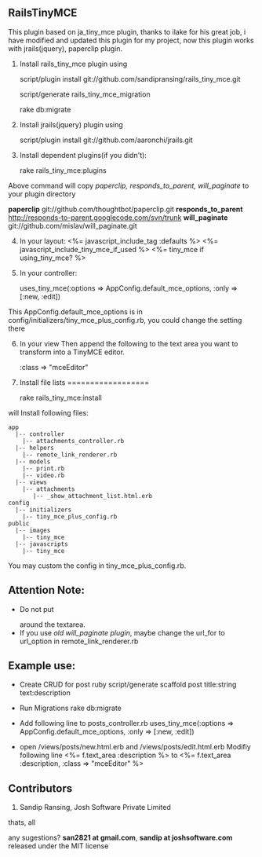 ## RailsTinyMCE
 
This plugin based on ja_tiny_mce plugin, thanks to ilake for his great job, i have modified and updated this plugin for my project, now this plugin works with jrails(jquery), paperclip plugin.
 
1. Install rails_tiny_mce plugin using
 
    script/plugin install git://github.com/sandipransing/rails_tiny_mce.git
 
    script/generate rails_tiny_mce_migration
    
    rake db:migrate
 
2. Install jrails(jquery) plugin using

    script/plugin install git://github.com/aaronchi/jrails.git
 
3. Install dependent plugins(if you didn't):
 
    rake rails_tiny_mce:plugins
 
Above command will copy *paperclip, responds_to_parent, will_paginate* to your plugin directory
 
**paperclip** git://github.com/thoughtbot/paperclip.git
**responds_to_parent** http://responds-to-parent.googlecode.com/svn/trunk
**will_paginate** git://github.com/mislav/will_paginate.git
 
4. In your layout:
    <%= javascript_include_tag :defaults %>
    <%= javascript_include_tiny_mce_if_used %>
    <%= tiny_mce if using_tiny_mce? %>
 
5. In your controller:
 
    uses_tiny_mce(:options => AppConfig.default_mce_options, :only => [:new, :edit])
 
This AppConfig.default_mce_options is in config/initializers/tiny_mce_plus_config.rb, you could change the setting there
 
6. In your view
Then append the following to the text area you want to transform into a TinyMCE editor.
 
    :class => "mceEditor"
 
7. Install file lists
==================
 
    rake rails_tiny_mce:install
 
will Install following files:
 
    app
      |-- controller
        |-- attachments_controller.rb
      |-- helpers
        |-- remote_link_renderer.rb
      |-- models
        |-- print.rb
        |-- video.rb
      |-- views
        |-- attachments
           |-- _show_attachment_list.html.erb
    config
      |-- initializers
        |-- tiny_mce_plus_config.rb
    public
      |-- images
        |-- tiny_mce
      |-- javascripts
        |-- tiny_mce
 
You may custom the config in tiny_mce_plus_config.rb.
 
## Attention Note:

* Do not put <p> </p> around the textarea.
* If you use *old will_paginate plugin*, maybe change the url_for to url_option in remote_link_renderer.rb
 
## Example use:
 
- Create CRUD for post
    ruby script/generate scaffold post title:string text:description
 
- Run Migrations
    rake db:migrate
 
- Add following line to posts_controller.rb
     uses_tiny_mce(:options => AppConfig.default_mce_options, :only => [:new, :edit])
 
- open /views/posts/new.html.erb and /views/posts/edit.html.erb
Modifiy following line
    <%= f.text_area :description %>
to
    <%= f.text_area :description, :class => "mceEditor" %>
 
## Contributors

1. Sandip Ransing, Josh Software Private Limited

thats, all

any sugestions? **san2821 at gmail.com**, **sandip at joshsoftware.com** released under the MIT license
